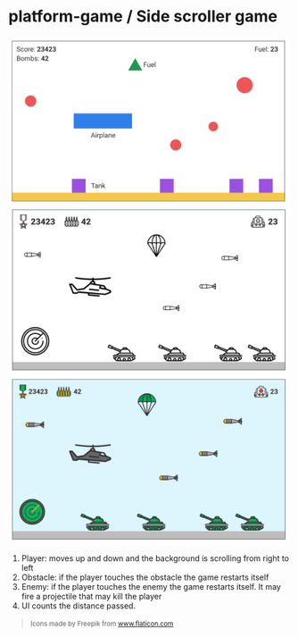 # platform-game / Side scroller game

![](platform-game-wireframe&mockup.png)

1. Player: moves up and down and the background is scrolling from right to left
1. Obstacle: if the player touches the obstacle the game restarts itself
1. Enemy: if the player touches the enemy the game restarts itself. It may fire a projectile
that may kill the player
1. UI counts the distance passed.

> <small>Icons made by Freepik from www.flaticon.com</small>
